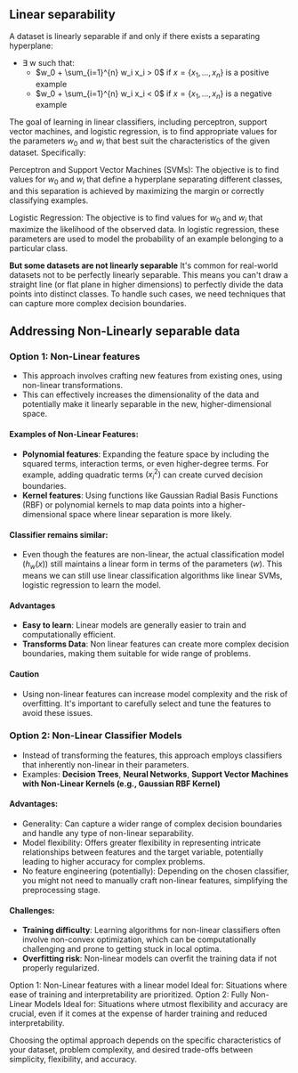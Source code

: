## Linear separability

A dataset is linearly separable if and only if there exists a separating hyperplane:

- $\exists$ w such that:
  - $w_0 + \sum_{i=1}^{n} w_i x_i > 0$ if $x=\{x_1, \ldots, x_n\}$ is a positive example
  - $w_0 + \sum_{i=1}^{n} w_i x_i < 0$ if $x=\{x_1, \ldots, x_n\}$ is a negative example
  
  
  
The goal of learning in linear classifiers, including perceptron, support vector machines, and logistic regression, is to find appropriate values for the parameters $w_0$ and $w_i$ that best suit the characteristics of the given dataset. Specifically:

Perceptron and Support Vector Machines (SVMs): The objective is to find values for 
$w_0$ and $w_i$ that define a hyperplane separating different classes, and this separation is achieved by maximizing the margin or correctly classifying examples.

Logistic Regression: The objective is to find values for 
$w_0$ and $w_i$ that maximize the likelihood of the observed data. In logistic regression, these parameters are used to model the probability of an example belonging to a particular class.

**But some datasets are not linearly separable**
It's common for real-world datasets not to be perfectly linearly separable. This means you can't draw a straight line (or flat plane in higher dimensions) to perfectly divide the data points into distinct classes.
To handle such cases, we need techniques that can capture more complex decision boundaries.


## Addressing Non-Linearly separable data 
### Option 1: Non-Linear features
- This approach involves crafting new features from existing ones, using non-linear transformations.
- This can effectively increases the dimensionality of the data and potentially make it linearly separable in the new, higher-dimensional space.
#### Examples of Non-Linear Features:
- **Polynomial features**: Expanding the feature space by including the squared terms, interaction terms, or even higher-degree terms. For example, adding quadratic terms $(x_i^2)$ can create curved decision boundaries.
- **Kernel features**: Using functions like Gaussian Radial Basis Functions (RBF) or polynomial kernels to map data points into a higher-dimensional space where linear separation is more likely.
#### Classifier remains similar:
- Even though the features are non-linear, the actual classification model $(h_w(x))$ still maintains a linear form in terms of the parameters $(w)$.
This means we can still use linear classification algorithms like linear SVMs, logistic regression to learn the model.

#### Advantages
- **Easy to learn**: Linear models are generally easier to train and computationally efficient.
- **Transforms Data**: Non linear features can create more complex decision boundaries, making them suitable for wide range of problems.

#### Caution
- Using non-linear features can increase model complexity and the risk of overfitting. It's important to carefully select and tune the features to avoid these issues.


### Option 2: Non-Linear Classifier Models
- Instead of transforming the features, this approach employs classifiers that inherently non-linear in their parameters.
- Examples: **Decision Trees**, **Neural Networks**, **Support Vector Machines with Non-Linear Kernels (e.g., Gaussian RBF Kernel)**

#### Advantages:
- Generality: Can capture a wider range of complex decision boundaries and handle any type of non-linear separability.
- Model flexibility: Offers greater flexibility in representing intricate relationships between features and the target variable, potentially leading to higher accuracy for complex problems.
- No feature engineering (potentially): Depending on the chosen classifier, you might not need to manually craft non-linear features, simplifying the preprocessing stage.

#### Challenges:
- **Training difficulty**: Learning algorithms for non-linear classifiers often involve non-convex optimization, which can be computationally challenging and prone to getting stuck in local optima.
- **Overfitting risk**: Non-linear models can overfit the training data if not properly regularized.

Option 1: Non-Linear features with a linear model
Ideal for: Situations where ease of training and interpretability are prioritized.
Option 2: Fully Non-Linear Models
Ideal for: Situations where utmost flexibility and accuracy are crucial, even if it comes at the expense of harder training and reduced interpretability.

Choosing the optimal approach depends on the specific characteristics of your dataset, problem complexity, and desired trade-offs between simplicity, flexibility, and accuracy.